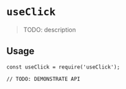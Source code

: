 # `useClick`

> TODO: description

## Usage

```
const useClick = require('useClick');

// TODO: DEMONSTRATE API
```

